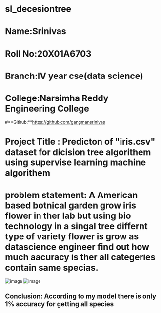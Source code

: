# sl_decesiontree
# **Name**:Srinivas
# **Roll No**:20X01A6703
# **Branch**:lV year cse(data science)
# **College**:Narsimha Reddy Engineering College
#**Github:**https://github.com/gangmansrinivas
# **Project** **Title** **:** Predicton of **"iris.csv"** dataset for dicision tree algorithem using supervise learning machine algorithem 
# **problem statement:** A American based botnical garden grow iris flower  in ther lab but using bio technology in a singal tree differnt type of variety flower is grow as datascience engineer find out how much aacuracy is ther all categeries contain same specias.
![image](https://github.com/gangmansrinivas/sl_dicisiontree/assets/143176194/31fa0af4-78fb-4678-a789-623fb0247a56)
![image](https://github.com/gangmansrinivas/sl_dicisiontree/assets/143176194/b8bf763d-4bbd-49ab-841c-9f53ed01b023)
## **Conclusion:** According to my model there is only 1% accuracy for getting all species 
